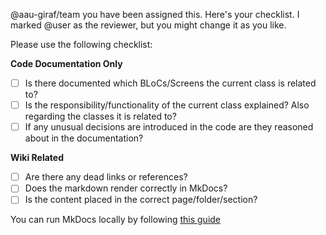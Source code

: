 @aau-giraf/team you have been assigned this. Here's your checklist. I marked @user as the reviewer, but you might change it as you like.

Please use the following checklist:

**Code Documentation Only**

- [ ] Is there documented which BLoCs/Screens the current class is related to?
- [ ] Is the responsibility/functionality of the current class explained? Also regarding the classes it is related to?
- [ ] If any unusual decisions are introduced in the code are they reasoned about in the documentation?
 
**Wiki Related**

- [ ] Are there any dead links or references?
- [ ] Does the markdown render correctly in MkDocs?
- [ ] Is the content placed in the correct page/folder/section?

You can run MkDocs locally by following [this guide](https://aau-giraf.github.io/wiki/writing_wiki/#running-locally)